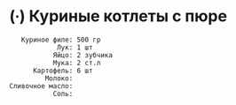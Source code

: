 # (∙) Куриные котлеты с пюре

```ingredients
   Куриное филе: 500 гр
            Лук: 1 шт
           Яйцо: 2 зубчика
           Мука: 2 ст.л
      Картофель: 6 шт
         Молоко:
Сливочное масло:
           Соль:
```
